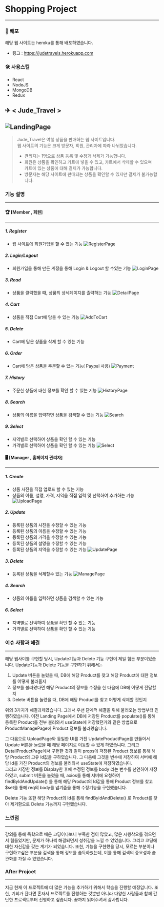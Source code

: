 # Shopping Project
 ------- 
### 📣 배포
해당 웹 사이트는 heroku를 통해 배포하였습니다.
* 링크 : <https://judetravels.herokuapp.com>
 
### 🛠 사용스킬
* React
* NodeJS
* MongoDB
* Redux

## ✈ < Jude_Travel >
![LandingPage](https://user-images.githubusercontent.com/36403024/143734184-6252acfc-7c14-4936-bfc6-d4c4237a7ea1.PNG)
-------
> Jude_Travel은 여행 상품을 판매하는 웹 사이트입니다.   
> 웹 사이트의 기능은 크게 방문자, 회원, 관리자에 따라 나뉘었습니다.
> * 관리자는 1명으로 상품 등록 및 수정과 삭제가 가능합니다.
> * 회원은 상품을 확인하고 카트에 넣을 수 있고, 카트에서 삭제할 수 있으며   
> 카트에 있는 상품에 대해 결제가 가능합니다.
> * 방문자는 해당 사이트에 판매되는 상품을 확인할 수 있지만 결제가 불가능합니다.

### 기능 설명
------
#### 🏆 [Member , 회원]
-----
##### 1. Register
 * 웹 사이트에 회원가입을 할 수 있는 기능
![RegisterPage](https://user-images.githubusercontent.com/36403024/143734537-4d790cc1-815e-4a7a-9cbd-3d95572d5340.PNG)


##### 2. Login/Logout
 * 회원가입을 통해 만든 계정을 통해 Login & Logout 할 수있는 기능
 ![LoginPage](https://user-images.githubusercontent.com/36403024/143734786-ab6e6090-1da0-464b-bbc9-3b004cda5d6e.PNG)
 
 
##### 3. Read
* 상품을 클릭했을 때, 상품의 상세페이지를 출력하는 기능
![DetailPage](https://user-images.githubusercontent.com/36403024/143735039-3878b8f5-66a6-4121-be14-365059dbe2b4.PNG)

 
##### 4. Cart
 * 상품을 직접 Cart에 담을 수 있는 기능
 ![AddToCart](https://user-images.githubusercontent.com/36403024/143734775-8c6a720f-2d40-473c-b025-de5f6e8f0bfe.PNG)
 
##### 5. Delete
 * Cart에 담은 상품을 삭제 할 수 있는 기능
 
##### 6. Order
 * Cart에 담은 상품을 주문할 수 있는 기능( Paypal 사용)
 ![Payment](https://user-images.githubusercontent.com/36403024/143734787-0ca99ae5-8fb8-4d53-a0df-1521d7b699d6.PNG)
 
##### 7. History
 * 주문한 상품에 대한 정보를 확인 할 수 있는 기능
 ![HistoryPage](https://user-images.githubusercontent.com/36403024/143734784-8c41943b-eb10-4974-a607-79c5d7dec595.PNG)

##### 8. Search
* 상품의 이름을 입력하면 상품을 검색할 수 있는 기능
![Search](https://user-images.githubusercontent.com/36403024/143734886-f1f9d8d6-5baa-4f55-82f1-b3fbd059fb49.PNG)

##### 9. Select
* 지역별로 선택하여 상품을 확인 할 수 있는 기능
* 가격별로 선택하여 상품을 확인 할 수 있는 기능 
![Select](https://user-images.githubusercontent.com/36403024/143734888-3dd38db9-9567-4107-b26a-109e7530b31f.PNG)
 
#### 🖥 [Manager , 홈페이지 관리자]
------
##### 1. Create
  * 상품 사진을 직접 업로드 할 수 있는 기능
  * 상품의 이름, 설명, 가격, 지역을 직접 입력 및 선택하여 추가하는 기능   
  ![UploadPage](https://user-images.githubusercontent.com/36403024/143734988-2708f730-fa12-439a-a142-8653e3689cb1.PNG)

##### 2. Update
* 등록된 상품의 사진을 수정할 수 있는 기능
* 등록된 상품의 이름을 수정할 수 있는 기능
* 등록된 상품의 가격을 수정할 수 있는 기능
* 등록된 상품의 설명을 수정할 수 있는 기능
* 등록된 상품의 지역을 수정할 수 있는 기능
![UpdatePage](https://user-images.githubusercontent.com/36403024/143734986-a86446a2-fd88-4e83-aa11-57d3a7b06a4a.PNG)

##### 3. Delete
* 등록된 상품을 삭제할수 있는 기능
![ManagePage](https://user-images.githubusercontent.com/36403024/143735008-1d329772-61c3-4cba-a83d-e564b4abf708.PNG)


##### 4. Search
* 상품의 이름을 입력하면 상품을 검색할 수 있는 기능

##### 6. Select
* 지역별로 선택하여 상품을 확인 할 수 있는 기능
* 가격별로 선택하여 상품을 확인 할 수 있는 기능

### 이슈 사항과 해결
-----
해당 웹사이틍 구현할 당시, Update기능과 Delete 기능 구현이 제일 힘든 부분이었습니다. Update기능과 Delete 기능을 구현하기 위해서는

1. Update 버튼을 눌렀을 때, DB에 해당 Product를 찾고 해당 Product에 대한 정보를 어떻게 불러올지
2. 정보를 불러왔다면 해당 Product의 정보를 수정을 한 다음에 DB에 어떻게 전달할지
3. Delete 버튼을 눌렀을 때, DB에 해당 Product를 찾고 어떻게 삭제할 것인지

위의 3가지가 해결과제였습니다. 그래서 우선 단계적 해결을 위해 불러오는 방법부터 진행하였습니다. 이전 Landing Page에서 DB에 저장된 Product를 
populate()를 통해 등록한 Product를 전부 불러와서 useState에 저장했던거와 같은 방법으로 ProductManagePage에 Product 정보를 불러왔습니다.

그 다음으로 UploadPage와 동일한 UI를 가진 UpdateProductPage를 만들어서 Update 버튼을 눌렀을 때 해당 페이지로 이동할 수 있게 하였습니다. 그리고 DetailProductPage에서 구현한 겻과 같이 props에 저장된 Product 정보를 통해 해당 Product의 고유 Id값을 구하였습니다. 그 다음에 그것을 변수에 저장하여 서버에 해당 Id를 가진 Producrt의 정보를 불러와서 useState에 저장하였습니다.   
그리고 저장한 정보를 Display한 후에 수정된 정보를 body 라는 변수를 선언하여 저장 하였고, submit 버튼을 눌렀을 때, axios를 통해 서버에 요청하여 findByIdAndUpdate() 를 통해 해당 Product의 Id값을 통해 Product 정보를 찾고 $set를 통해 req의 body를 넘겨줌을 통해 수정기능을 구현했습니다.

Delete 기능 또한 해당 Product의 Id를 통해 findByIdAndDelete() 로 Product를 찾아 제거함으로 Delete 기능까지 구현했습니다.

### 느낀점
-----
강의를 통해 독학으로 배운 코딩이다보니 부족한 점이 많았고, 많은 시행착오를 겪으면서 힘들었지만, 문제가 하나씩 해결되면서 성취감을 느낄 수 있었습니다. 그리고 코딩에 대한 자신감을 갖는 계기가 되었습니다. 또한, 기능을 구현했을 당시, 모르는 부분이나 구현하고싶은 부분을 검색을 통해 정보를 습득하였는데, 이를 통해 검색의 중요성과 습관화를 가질 수 있었습니다. 

### After Projcet
-----
지금 현재 이 프로젝트에 더 많은 기능을 추가하기 위해서 학습을 진행할 예정입니다. 또한, 기회가 된다면 혼자서 프로젝트를 진행하는 것뿐만 아니라 다양한 사람들과 함께 간단한 프로젝트부터 진행하고 싶습니다. 끝까지 읽어주셔서 감사합니다. 

